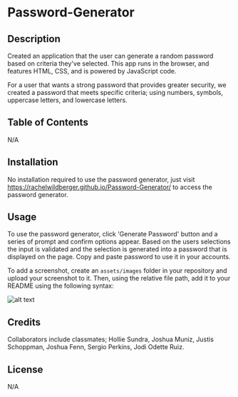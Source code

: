 # Password-Generator

## Description

Created an application that the user can generate a random password based on criteria they've selected. This app runs in the browser, and features HTML, CSS, and is powered by JavaScript code.

For a user that wants a strong password that provides greater security, we created a password that meets specific criteria; using numbers, symbols, uppercase letters, and lowercase letters.

## Table of Contents

N/A

## Installation
No installation required to use the password generator, just visit https://rachelwildberger.github.io/Password-Generator/ to access the password generator.


## Usage

To use the password generator, click 'Generate Password' button and a series of prompt and confirm options appear. Based on the users selections the input is validated and the selection is generated into a password that is displayed on the page. Copy and paste password to use it in your accounts.

To add a screenshot, create an `assets/images` folder in your repository and upload your screenshot to it. Then, using the relative file path, add it to your README using the following syntax:

![alt text](assets/images/screenshot.png)

## Credits

Collaborators include classmates; Hollie Sundra, Joshua Muniz, Justis Schoppman, Joshua Fenn, Sergio Perkins, Jodi Odette Ruiz.

## License
N/A